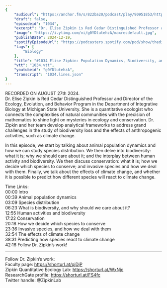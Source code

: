 ```yaml
---
{
	"audiourl": "https://anchor.fm/s/822ba20/podcast/play/90951853/https%3A%2F%2Fd3ctxlq1ktw2nl.cloudfront.net%2Fstaging%2F2024-7-27%2F92a8793b-7582-f7b9-e348-d2cf4ae02a93.m4a",
	"draft": false,
	"episodeid": "1034",
	"excerpt": "Dr. Elise Zipkin is Red Cedar Distinguished Professor and Director of the Ecology, Evolution, and Behavior Program in the Department of Integrative Biology at Michigan State University. She is a quantitative ecologist who connects the complexities of natural communities with the precision of mathematics to shine light on mysteries in ecology and conservation. Dr. Zipkin and her team develop analytical frameworks to address grand challenges in the study of biodiversity loss and the effects of anthropogenic activities, such as climate change.",
	"image": "https://i.ytimg.com/vi/g0YDlutehzA/maxresdefault.jpg",
	"publishDate": 2024-12-19,
	"spotifyEpisodeUrl": "https://podcasters.spotify.com/pod/show/thedissenter/episodes/1034-Elise-Zipkin-Population-Dynamics--Biodiversity--and-Climate-Change-e2nm4nd",
	"tags": [
		"Biology"
	],
	"title": "#1034 Elise Zipkin: Population Dynamics, Biodiversity, and Climate Change",
	"vtt": "1034.vtt",
	"youtubeid": "g0YDlutehzA",
	"transcript": "1034.lines.json"
}
---
```

RECORDED ON AUGUST 27th 2024.  
Dr. Elise Zipkin is Red Cedar Distinguished Professor and Director of the Ecology, Evolution, and Behavior Program in the Department of Integrative Biology at Michigan State University. She is a quantitative ecologist who connects the complexities of natural communities with the precision of mathematics to shine light on mysteries in ecology and conservation. Dr. Zipkin and her team develop analytical frameworks to address grand challenges in the study of biodiversity loss and the effects of anthropogenic activities, such as climate change.

In this episode, we start by talking about animal population dynamics and how we can study species distribution. We then delve into biodiversity: what it is; why we should care about it; and the interplay between human activity and biodiversity. We then discuss conservation: what it is; how we decide which species to conserve; and invasive species and how we deal with them. Finally, we talk about the effects of climate change, and whether it is possible to predict how different species will react to climate change.

Time Links:  
<time>00:00</time> Intro  
<time>00:39</time> Animal population dynamics  
<time>03:09</time> Species distribution  
<time>06:23</time> What is biodiversity, and why should we care about it?  
<time>12:55</time> Human activities and biodiversity  
<time>17:22</time> Conservation  
<time>20:18</time> How we decide which species to conserve  
<time>23:36</time> Invasive species, and how we deal with them  
<time>32:54</time> The effects of climate change  
<time>38:31</time> Predicting how species react to climate change  
<time>42:16</time> Follow Dr. Zipkin’s work!

---

Follow Dr. Zipkin’s work:  
Faculty page: https://shorturl.at/qjDjP  
Zipkin Quantitative Ecology Lab: https://shorturl.at/WxNjc  
ResearchGate profile: https://shorturl.at/FS4fc  
Twitter handle: @ZipkinLab
